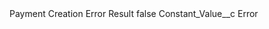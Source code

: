 <?xml version="1.0" encoding="UTF-8"?>
<CustomMetadata xmlns="http://soap.sforce.com/2006/04/metadata" xmlns:xsi="http://www.w3.org/2001/XMLSchema-instance" xmlns:xsd="http://www.w3.org/2001/XMLSchema">
    <label>Payment Creation Error Result</label>
    <protected>false</protected>
    <values>
        <field>Constant_Value__c</field>
        <value xsi:type="xsd:string">Error</value>
    </values>
</CustomMetadata>
